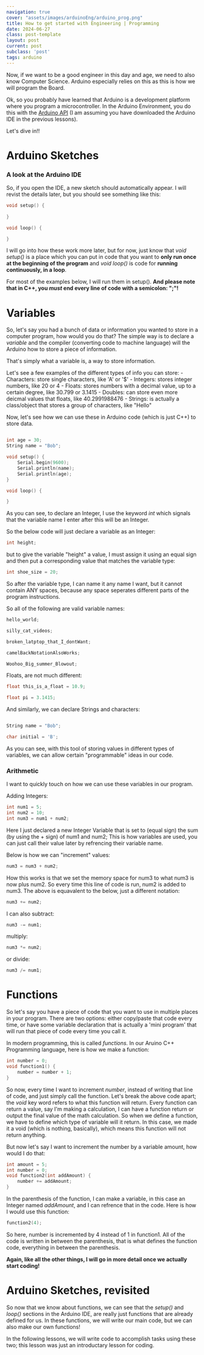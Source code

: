 ```yaml
---
navigation: true
cover: "assets/images/arduinoEng/arduino_prog.png"
title: How to get started with Engineering | Programming
date: 2024-06-27
class: post-template
layout: post
current: post
subclass: 'post'
tags: arduino
---
```


Now, if we want to be a good engineer in this day and age, we need to also know Computer Science. Arduino especially relies on this as this is how we will program the Board.

Ok, so you probably have learned that Arduino is a development platform where you program a microcontroller. In the Arduino Environment, you do this with the [Arduino API](https://docs.arduino.cc/learn/programming/reference/) (I am assuming you have downloaded the Arduino IDE in the previous lessons).

Let's dive in!!


# Arduino Sketches
### A look at the Arduino IDE

So, if you open the IDE, a new sketch should automatically appear. I will revist the details later, but you should see something like this:

```cpp
void setup() {
    
}

void loop() {

}
```

I will go into how these work more later, but for now, just know that _void setup()_ is a place which you can put in code that you want to **only run once at the beginning of the program** and _void loop()_ is code for **running continuously, in a loop**.

For most of the examples below, I will run them in setup(). **And please note that in C++, you _must_ end every line of code with a semicolon: ";"!**





# Variables

So, let's say you had a bunch of data or information you wanted to store in a computer program, how would you do that? The simple way is to declare a _variable_ and the compiler (converting code to machine language) will the Arduino how to store a piece of information. 

That's simply what a variable is, a way to store information. 

Let's see a few examples of the different types of info you can store:
    - Characters: store single characters, like 'A' or '$'
    - Integers: stores integer numbers, like 20 or 4
    - Floats: stores numbers with a decimal value, up to a certain degree, like 30.799 or 3.1415
    - Doubles: can store even more deicmal values that floats, like 40.2991988476
    - Strings: is actually a class/object that stores a group of characters, like "Hello"

Now, let's see how we can use these in Arduino code (which is just C++) to store data. 

```cpp

int age = 30;
String name = "Bob";

void setup() {
    Serial.begin(9600);
    Serial.println(name);
    Serial.println(age);
}

void loop() {

}
```

As you can see, to declare an Integer, I use the keyword _int_ which signals that the variable name I enter after this will be an Integer.

So the below code will just declare a variable as an Integer:

```cpp
int height;
```

but to give the variable "height" a value, I must assign it using an equal sign and then put a corresponding value that matches the variable type:

```cpp
int shoe_size = 20;
```

So after the variable type, I can name it any name I want, but it cannot contain ANY spaces, because any space seperates different parts of the program instructions.

So all of the following are valid variable names:
```cpp
hello_world;

silly_cat_videos;

broken_latptop_that_I_dontWant;

camelBackNotationAlsoWorks;

Woohoo_Big_summer_Blowout;

```

Floats, are not much different:

```cpp
float this_is_a_float = 10.9;

float pi = 3.1415;
```

And similarly, we can declare Strings and characters:

```cpp

String name = "Bob";

char initial = 'B';
```


As you can see, with this tool of storing values in different types of variables, we can allow certain "programmable" ideas in our code.

### Arithmetic

I want to quickly touch on how we can use these variables in our program.

Adding Integers:

```cpp
int num1 = 5;
int num2 = 10;
int num3 = num1 + num2;
```

Here I just declared a new Integer Variable that is set to (equal sign) the sum (by using the + sign) of num1 and num2; This is how variables are used, you can just call their value later by refrencing their variable name.

Below is how we can "increment" values:

```cpp
num3 = num3 + num2;
```

How this works is that we set the memory space for num3 to what num3 is now plus num2. So every time this line of code is run, num2 is added to num3. The above is equavalent to the below, just a different notation:
```cpp
num3 += num2;
```

I can also subtract:
```cpp
num3 -= num1;
```

multiply:
```cpp
num3 *= num2;
```

or divide:
```cpp
num3 /= num1;
```


# Functions

So let's say you have a piece of code that you want to use in multiple places in your program. There are two options: either copy/paste that code every time, or have some variable declaration that is actually a 'mini program' that will run that piece of code every time you call it.

In modern programming, this is called _functions._ In our Aruino C++ Programming language, here is how we make a function:

```cpp
int number = 0;
void function1() {
    number = number + 1;
}
```

So now, every time I want to increment _number_, instead of writing that line of code, and just simply call the function. Let's break the above code apart; the _void_ key word refers to what this function will return. Every function can return a value, say I'm making a calculation, I can have a function return or output the final value of the math calculation. So when we define a function, we have to define which type of variable will it return. In this case, we made it a void (which is nothing, basically), which means this function will not return anything.

But now let's say I want to increment the number by a variable amount, how would I do that:

```cpp
int amount = 5;
int number = 0;
void function2(int addAmount) {
    number += addAmount;
}
```

In the parenthesis of the function, I can make a variable, in this case an Integer named _addAmount_, and I can refrence that in the code. Here is how I would use this function:

```cpp
function2(4);
```
So here, number is incremented by 4 instead of 1 in function1. All of the code is written in between the parenthesis, that is what defines the function code, everything in between the parenthesis.


**Again, like all the other things, I will go in more detail once we actually start coding!**




# Arduino Sketches, revisited

So now that we know about functions, we can see that the _setup()_ and _loop()_ sections in the Arduino IDE, are really just functions that are already defined for us. In these functions, we will write our main code, but we can also make our own functions!

In the following lessons, we will write code to accomplish tasks using these two; this lesson was just an introductary lesson for coding.

